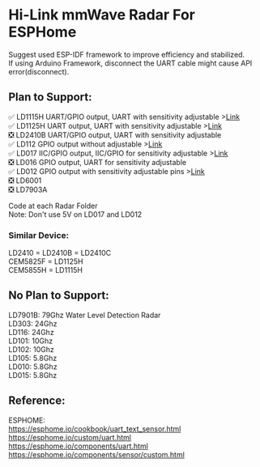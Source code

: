 # Hi-Link mmWave Radar For ESPHome
Suggest used ESP-IDF framework to improve efficiency and stabilized.   
If using Arduino Framework, disconnect the UART cable might cause API error(disconnect).
## Plan to Support:
:white_check_mark: LD1115H UART/GPIO output, UART with sensitivity adjustable >[Link](./LD1115H)    
:white_check_mark: LD1125H UART output, UART with sensitivity adjustable >[Link](./LD1125H)  
:negative_squared_cross_mark: LD2410B UART/GPIO output, UART with sensitivity adjustable   
:white_check_mark: LD112 GPIO output without adjustable >[Link](./LD112)  
:white_check_mark: LD017 IIC/GPIO output, IIC/GPIO for sensitivity adjustable >[Link](./LD017)   
:negative_squared_cross_mark: LD016 GPIO output, UART for sensitivity adjustable   
:white_check_mark: LD012 GPIO output with sensitivity adjustable pins >[Link](./LD012)  
:negative_squared_cross_mark: LD6001   
:negative_squared_cross_mark: LD7903A   

Code at each Radar Folder   
Note: Don't use 5V on LD017 and LD012   

### Similar Device:
LD2410 = LD2410B = LD2410C   
CEM5825F = LD1125H   
CEM5855H = LD1115H   


## No Plan to Support:   
LD7901B: 79Ghz Water Level Detection Radar   
LD303: 24Ghz   
LD116: 24Ghz   
LD101: 10Ghz   
LD102: 10Ghz   
LD105: 5.8Ghz   
LD010: 5.8Ghz   
LD015: 5.8Ghz   

## Reference:  
  ESPHOME:  
    <https://esphome.io/cookbook/uart_text_sensor.html>  
    https://esphome.io/custom/uart.html  
    https://esphome.io/components/uart.html  
    https://esphome.io/components/sensor/custom.html   
